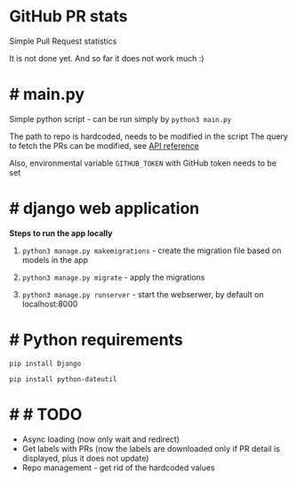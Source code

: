# GitHub PR stats
Simple Pull Request statistics

It is not done yet. And so far it does not work much :)

# # main.py
Simple python script - can be run simply by `python3 main.py`

The path to repo is hardcoded, needs to be modified in the script
The query to fetch the PRs can be modified, see [API reference](https://developer.github.com/v3/pulls/#list-pull-requests)

Also, environmental variable `GITHUB_TOKEN` with GitHub token needs to be set

# # django web application

**Steps to run the app locally**

1. `python3 manage.py makemigrations` - create the migration file based on models in the app

2. `python3 manage.py migrate` - apply the migrations

3. `python3 manage.py runserver` - start the webserwer, by default on localhost:8000

# # Python requirements

`pip install Django`

`pip install python-dateutil`

# # # TODO

* Async loading (now only wait and redirect)
* Get labels with PRs (now the labels are downloaded only if PR detail is displayed, plus it does not update)
* Repo management - get rid of the hardcoded values

